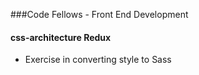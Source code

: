 ###Code Fellows - Front End Development
#### css-architecture Redux
 - Exercise in converting style to Sass
